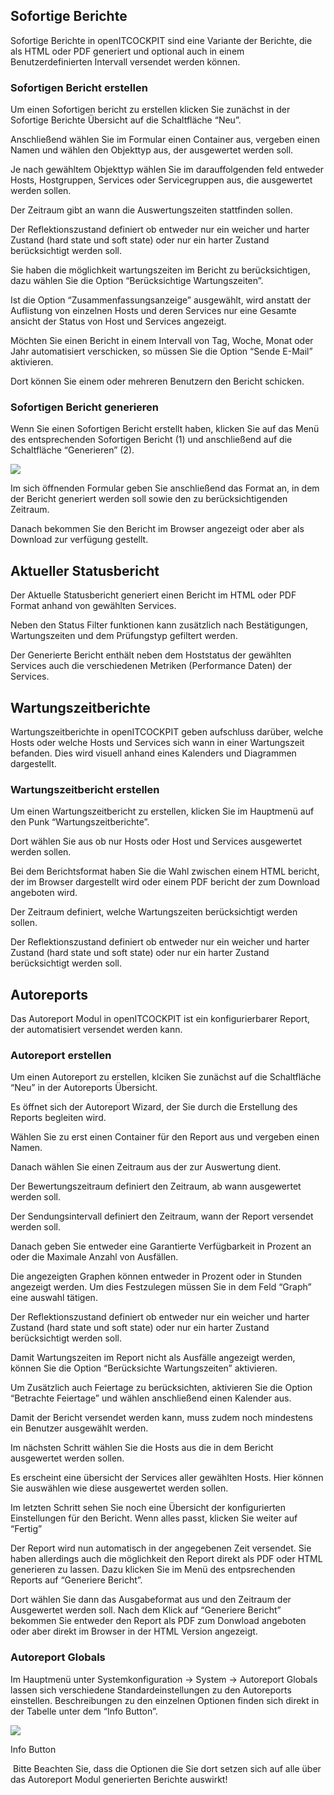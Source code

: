 ## Sofortige Berichte

Sofortige Berichte in openITCOCKPIT sind eine Variante der Berichte, die als HTML oder PDF generiert und optional auch in einem Benutzerdefinierten Intervall versendet werden können.

### Sofortigen Bericht erstellen

Um einen Sofortigen bericht zu erstellen klicken Sie zunächst in der Sofortige Berichte Übersicht auf die Schaltfläche “Neu”.

Anschließend wählen Sie im Formular einen Container aus, vergeben einen Namen und wählen den Objekttyp aus, der ausgewertet werden soll. 

Je nach gewähltem Objekttyp wählen Sie im darauffolgenden feld entweder Hosts, Hostgruppen, Services oder Servicegruppen aus, die ausgewertet werden sollen.

Der Zeitraum gibt an wann die Auswertungszeiten stattfinden sollen. 

Der Reflektionszustand definiert ob entweder nur ein weicher und harter Zustand (hard state und soft state) oder nur ein harter Zustand berücksichtigt werden soll.

Sie haben die möglichkeit wartungszeiten im Bericht zu berücksichtigen, dazu wählen Sie die Option “Berücksichtige Wartungszeiten”.

Ist die Option “Zusammenfassungsanzeige” ausgewählt, wird anstatt der Auflistung von einzelnen Hosts und deren Services nur eine Gesamte ansicht der Status von Host und Services angezeigt.

Möchten Sie einen Bericht in einem Intervall von Tag, Woche, Monat oder Jahr automatisiert verschicken, so müssen Sie die Option “Sende E-Mail” aktivieren. 

Dort können Sie einem oder mehreren Benutzern den Bericht schicken.

### Sofortigen Bericht generieren

Wenn Sie einen Sofortigen Bericht erstellt haben, klicken Sie auf das Menü des entsprechenden Sofortigen Bericht (1) und anschließend auf die Schaltfläche “Generieren” (2).

![](/images/instantreports-generate.png)

Im sich öffnenden Formular geben Sie anschließend das Format an, in dem der Bericht generiert werden soll sowie den zu berücksichtigenden Zeitraum.

Danach bekommen Sie den Bericht im Browser angezeigt oder aber als Download zur verfügung gestellt.


## Aktueller Statusbericht

Der Aktuelle Statusbericht generiert einen Bericht im HTML oder PDF Format anhand von gewählten Services.

Neben den Status Filter funktionen kann zusätzlich nach Bestätigungen, Wartungszeiten und dem Prüfungstyp gefiltert werden. 

Der Generierte Bericht enthält neben dem Hoststatus der gewählten Services auch die verschiedenen Metriken (Performance Daten) der Services.



## Wartungszeitberichte

Wartungszeitberichte in openITCOCKPIT geben aufschluss darüber, welche Hosts oder welche Hosts und Services sich wann in einer Wartungszeit befanden. Dies wird visuell anhand eines Kalenders und Diagrammen dargestellt.

### Wartungszeitbericht erstellen

Um einen Wartungszeitbericht zu erstellen, klicken Sie im Hauptmenü auf den Punk “Wartungszeitberichte”. 

Dort wählen Sie aus ob nur Hosts oder Host und Services ausgewertet werden sollen.

Bei dem Berichtsformat haben Sie die Wahl zwischen einem HTML bericht, der im Browser dargestellt wird oder einem PDF bericht der zum Download angeboten wird.

Der Zeitraum definiert, welche Wartungszeiten berücksichtigt werden sollen.

Der Reflektionszustand definiert ob entweder nur ein weicher und harter Zustand (hard state und soft state) oder nur ein harter Zustand berücksichtigt werden soll.



## Autoreports

Das Autoreport Modul in openITCOCKPIT ist ein konfigurierbarer Report, der automatisiert versendet werden kann.

### Autoreport erstellen

Um einen Autoreport zu erstellen, klciken Sie zunächst auf die Schaltfläche “Neu” in der Autoreports Übersicht.

Es öffnet sich der Autoreport Wizard, der Sie durch die Erstellung des Reports begleiten wird.

Wählen Sie zu erst einen Container für den Report aus und vergeben einen Namen. 

Danach wählen Sie einen Zeitraum aus der zur Auswertung dient.

Der Bewertungszeitraum definiert den Zeitraum, ab wann ausgewertet werden soll. 

Der Sendungsintervall definiert den Zeitraum, wann der Report versendet werden soll. 

Danach geben Sie entweder eine Garantierte Verfügbarkeit in Prozent an oder die Maximale Anzahl von Ausfällen.

Die angezeigten Graphen können entweder in Prozent oder in Stunden angezeigt werden. Um dies Festzulegen müssen Sie in dem Feld “Graph” eine auswahl tätigen.

Der Reflektionszustand definiert ob entweder nur ein weicher und harter Zustand (hard state und soft state) oder nur ein harter Zustand berücksichtigt werden soll.

Damit Wartungszeiten im Report nicht als Ausfälle angezeigt werden, können Sie die Option “Berücksichte Wartungszeiten” aktivieren.

Um Zusätzlich auch Feiertage zu berücksichten, aktivieren Sie die Option “Betrachte Feiertage” und wählen anschließend einen Kalender aus.

Damit der Bericht versendet werden kann, muss zudem noch mindestens ein Benutzer ausgewählt werden.

Im nächsten Schritt wählen Sie die Hosts aus die in dem Bericht ausgewertet werden sollen. 

Es erscheint eine übersicht der Services aller gewählten Hosts. Hier können Sie auswählen wie diese ausgewertet werden sollen. 

Im letzten Schritt sehen Sie noch eine Übersicht der konfigurierten Einstellungen für den Bericht. Wenn alles passt, klicken Sie weiter auf “Fertig”

Der Report wird nun automatisch in der angegebenen Zeit versendet. Sie haben allerdings auch die möglichkeit den Report direkt als PDF oder HTML generieren zu lassen. Dazu klicken Sie im Menü des entpsrechenden Reports auf “Generiere Bericht”.

Dort wählen Sie dann das Ausgabeformat aus und den Zeitraum der Ausgewertet werden soll. Nach dem Klick auf “Generiere Bericht” bekommen Sie entweder den Report als PDF zum Donwload angeboten oder aber direkt im Browser in der HTML Version angezeigt.

### Autoreport Globals

Im Hauptmenü unter Systemkonfiguration → System → Autoreport Globals lassen sich verschiedene Standardeinstellungen zu den Autoreports einstellen. Beschreibungen zu den einzelnen Optionen finden sich direkt in der Tabelle unter dem “Info Button”.

![](/images/autoreportmodule-globalsinfo.png)

Info Button

 Bitte Beachten Sie, dass die Optionen die Sie dort setzen sich auf alle über das Autoreport Modul generierten Berichte auswirkt!